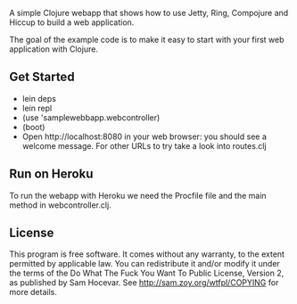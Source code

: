 A simple Clojure webapp that shows how to use Jetty, Ring, Compojure and Hiccup to build a web application.

The goal of the example code is to make it easy to start with your first web application with Clojure.

Get Started
-----------
* lein deps
* lein repl
* (use 'samplewebbapp.webcontroller)
* (boot)
* Open http://localhost:8080 in your web browser: you should see a welcome message. For other URLs to try take a look into routes.clj

Run on Heroku
-------------
To run the webapp with Heroku we need the Procfile file and the main method in webcontroller.clj.

License
-------
This program is free software. It comes without any warranty, to
the extent permitted by applicable law. You can redistribute it
and/or modify it under the terms of the Do What The Fuck You Want
To Public License, Version 2, as published by Sam Hocevar. See
http://sam.zoy.org/wtfpl/COPYING for more details.
